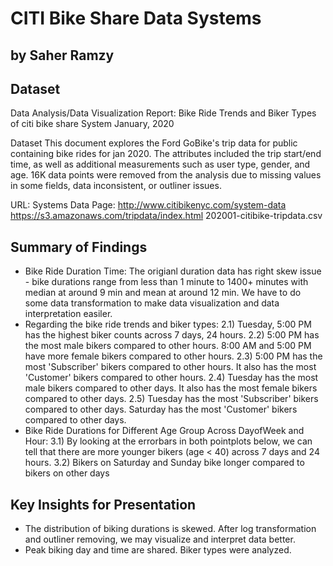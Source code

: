 # CITI Bike Share Data Systems
## by Saher Ramzy


## Dataset

Data Analysis/Data Visualization Report: Bike Ride Trends and Biker Types of citi bike share System January, 2020 

Dataset This document explores the Ford GoBike's trip data for public containing bike rides for jan 2020. The attributes included the trip start/end time, as well as additional measurements such as user type, gender, and age. 16K data points were removed from the analysis due to missing values in some fields, data inconsistent, or outliner issues.

URL:
Systems Data Page: http://www.citibikenyc.com/system-data
https://s3.amazonaws.com/tripdata/index.html
202001-citibike-tripdata.csv


## Summary of Findings

- Bike Ride Duration Time: The origianl duration data has right skew issue - bike durations range from less than 1 minute to 1400+ minutes with median at around 9 min and mean at around 12 min. We have to do some data transformation to make data visualization and data interpretation easiler.
- Regarding the bike ride trends and biker types: 2.1) Tuesday, 5:00 PM has the highest biker counts across 7 days, 24 hours. 2.2) 5:00 PM has the most male bikers compared to other hours. 8:00 AM and 5:00 PM have more female bikers compared to other hours. 2.3) 5:00 PM has the most 'Subscriber' bikers compared to other hours. It also has the most 'Customer' bikers compared to other hours. 2.4) Tuesday has the most male bikers compared to other days. It also has the most female bikers compared to other days. 2.5) Tuesday has the most 'Subscriber' bikers compared to other days. Saturday has the most 'Customer' bikers compared to other days.
- Bike Ride Durations for Different Age Group Across DayofWeek and Hour: 3.1) By looking at the errorbars in both pointplots below, we can tell that there are more younger bikers (age < 40) across 7 days and 24 hours. 3.2) Bikers on Saturday and Sunday bike longer compared to bikers on other days


## Key Insights for Presentation

- The distribution of biking durations is skewed. After log transformation and outliner removing, we may visualize and interpret data better.
- Peak biking day and time are shared. Biker types were analyzed.
